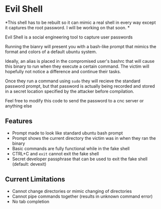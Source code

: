 # Evil Shell

*This shell has to be rebuilt so it can mimic a real shell in every way except it captures the root password. I will be working on that soon. *

Evil Shell is a social engineering tool to capture user passwords

Running the bianry will present you with a bash-like prompt that mimics the format and colors of a default ubuntu system. 

Ideally, an alias is placed in the compromised user's bashrc that will cause this binary to run when they execute a certain command. The victim will hopefully not notice a difference and continue their tasks. 

Once they run a command using `sudo` they will recieve the standard password prompt, but that password is actually being recorded and stored in a secret location specified by the attacker before compilation.  

Feel free to modify this code to send the password to a cnc server or anything else

## Features

- Prompt made to look like standard ubuntu bash prompt
- Prompt shows the current directory the victim was in when they ran the binary
- Basic commands are fully functional while in the fake shell
- CTRL+C and `exit` cannot exit the fake shell
- Secret developer passphrase that can be used to exit the fake shell (default: devexit)

## Current Limitations
- Cannot change directories or mimic changing of directories
- Cannot pipe commands together (results in unknown command error)
- No tab completion

